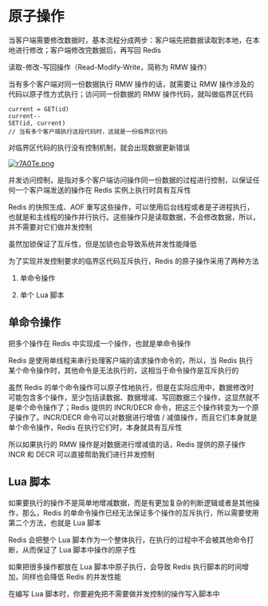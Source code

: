 # 原子操作

当客户端需要修改数据时，基本流程分成两步：客户端先把数据读取到本地，在本地进行修改；客户端修改完数据后，再写回 Redis

读取-修改-写回操作（Read-Modify-Write，简称为 RMW 操作）

当有多个客户端对同一份数据执行 RMW 操作的话，就需要让 RMW 操作涉及的代码以原子性方式执行；访问同一份数据的 RMW 操作代码，就叫做临界区代码

```
current = GET(id)
current--
SET(id, current)
// 当有多个客户端执行这段代码时，这就是一份临界区代码
```

对临界区代码的执行没有控制机制，就会出现数据更新错误

[![r7A0Te.png](https://s3.ax1x.com/2020/12/28/r7A0Te.png)](https://imgchr.com/i/r7A0Te)

并发访问控制，是指对多个客户端访问操作同一份数据的过程进行控制，以保证任何一个客户端发送的操作在 Redis 实例上执行时具有互斥性

Redis 的快照生成、AOF 重写这些操作，可以使用后台线程或者是子进程执行，也就是和主线程的操作并行执行。这些操作只是读取数据，不会修改数据，所以，并不需要对它们做并发控制

虽然加锁保证了互斥性，但是加锁也会导致系统并发性能降低

为了实现并发控制要求的临界区代码互斥执行，Redis 的原子操作采用了两种方法

1. 单命令操作

2. 单个 Lua 脚本

## 单命令操作

把多个操作在 Redis 中实现成一个操作，也就是单命令操作

Redis 是使用单线程来串行处理客户端的请求操作命令的，所以，当 Redis 执行某个命令操作时，其他命令是无法执行的，这相当于命令操作是互斥执行的

虽然 Redis 的单个命令操作可以原子性地执行，但是在实际应用中，数据修改时可能包含多个操作，至少包括读数据、数据增减、写回数据三个操作，这显然就不是单个命令操作了；Redis 提供的 INCR/DECR 命令，把这三个操作转变为一个原子操作了。INCR/DECR 命令可以对数据进行增值 / 减值操作，而且它们本身就是单个命令操作，Redis 在执行它们时，本身就具有互斥性

所以如果执行的 RMW 操作是对数据进行增减值的话，Redis 提供的原子操作 INCR 和 DECR 可以直接帮助我们进行并发控制

## Lua 脚本

如果要执行的操作不是简单地增减数据，而是有更加复杂的判断逻辑或者是其他操作，那么，Redis 的单命令操作已经无法保证多个操作的互斥执行，所以需要使用第二个方法，也就是 Lua 脚本

Redis 会把整个 Lua 脚本作为一个整体执行，在执行的过程中不会被其他命令打断，从而保证了 Lua 脚本中操作的原子性

如果把很多操作都放在 Lua 脚本中原子执行，会导致 Redis 执行脚本的时间增加，同样也会降低 Redis 的并发性能

在编写 Lua 脚本时，你要避免把不需要做并发控制的操作写入脚本中
